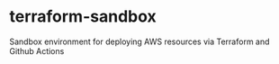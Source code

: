 # terraform-sandbox
Sandbox environment for deploying AWS resources via Terraform and Github Actions
